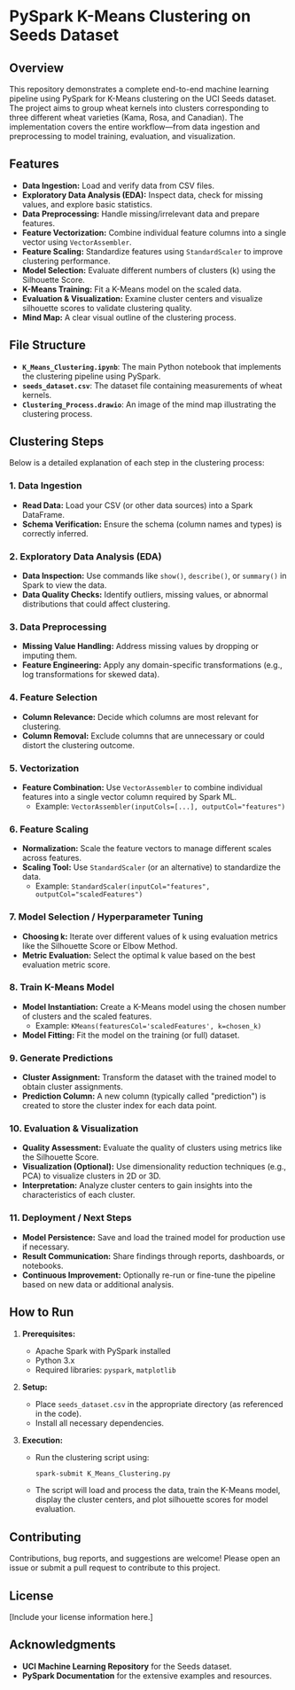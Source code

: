 # PySpark K-Means Clustering on Seeds Dataset

## Overview

This repository demonstrates a complete end-to-end machine learning pipeline using PySpark for K-Means clustering on the UCI Seeds dataset. The project aims to group wheat kernels into clusters corresponding to three different wheat varieties (Kama, Rosa, and Canadian). The implementation covers the entire workflow—from data ingestion and preprocessing to model training, evaluation, and visualization.

## Features

- **Data Ingestion:** Load and verify data from CSV files.
- **Exploratory Data Analysis (EDA):** Inspect data, check for missing values, and explore basic statistics.
- **Data Preprocessing:** Handle missing/irrelevant data and prepare features.
- **Feature Vectorization:** Combine individual feature columns into a single vector using `VectorAssembler`.
- **Feature Scaling:** Standardize features using `StandardScaler` to improve clustering performance.
- **Model Selection:** Evaluate different numbers of clusters (k) using the Silhouette Score.
- **K-Means Training:** Fit a K-Means model on the scaled data.
- **Evaluation & Visualization:** Examine cluster centers and visualize silhouette scores to validate clustering quality.
- **Mind Map:** A clear visual outline of the clustering process.

## File Structure

- **`K_Means_Clustering.ipynb`**: The main Python notebook that implements the clustering pipeline using PySpark.
- **`seeds_dataset.csv`**: The dataset file containing measurements of wheat kernels.
- **`Clustering_Process.drawio`**: An image of the mind map illustrating the clustering process.

## Clustering Steps

Below is a detailed explanation of each step in the clustering process:

### 1. Data Ingestion
- **Read Data:** Load your CSV (or other data sources) into a Spark DataFrame.
- **Schema Verification:** Ensure the schema (column names and types) is correctly inferred.

### 2. Exploratory Data Analysis (EDA)
- **Data Inspection:** Use commands like `show()`, `describe()`, or `summary()` in Spark to view the data.
- **Data Quality Checks:** Identify outliers, missing values, or abnormal distributions that could affect clustering.

### 3. Data Preprocessing
- **Missing Value Handling:** Address missing values by dropping or imputing them.
- **Feature Engineering:** Apply any domain-specific transformations (e.g., log transformations for skewed data).

### 4. Feature Selection
- **Column Relevance:** Decide which columns are most relevant for clustering.
- **Column Removal:** Exclude columns that are unnecessary or could distort the clustering outcome.

### 5. Vectorization
- **Feature Combination:** Use `VectorAssembler` to combine individual features into a single vector column required by Spark ML.
  - Example: `VectorAssembler(inputCols=[...], outputCol="features")`

### 6. Feature Scaling
- **Normalization:** Scale the feature vectors to manage different scales across features.
- **Scaling Tool:** Use `StandardScaler` (or an alternative) to standardize the data.
  - Example: `StandardScaler(inputCol="features", outputCol="scaledFeatures")`

### 7. Model Selection / Hyperparameter Tuning
- **Choosing k:** Iterate over different values of k using evaluation metrics like the Silhouette Score or Elbow Method.
- **Metric Evaluation:** Select the optimal k value based on the best evaluation metric score.

### 8. Train K-Means Model
- **Model Instantiation:** Create a K-Means model using the chosen number of clusters and the scaled features.
  - Example: `KMeans(featuresCol='scaledFeatures', k=chosen_k)`
- **Model Fitting:** Fit the model on the training (or full) dataset.

### 9. Generate Predictions
- **Cluster Assignment:** Transform the dataset with the trained model to obtain cluster assignments.
- **Prediction Column:** A new column (typically called "prediction") is created to store the cluster index for each data point.

### 10. Evaluation & Visualization
- **Quality Assessment:** Evaluate the quality of clusters using metrics like the Silhouette Score.
- **Visualization (Optional):** Use dimensionality reduction techniques (e.g., PCA) to visualize clusters in 2D or 3D.
- **Interpretation:** Analyze cluster centers to gain insights into the characteristics of each cluster.

### 11. Deployment / Next Steps
- **Model Persistence:** Save and load the trained model for production use if necessary.
- **Result Communication:** Share findings through reports, dashboards, or notebooks.
- **Continuous Improvement:** Optionally re-run or fine-tune the pipeline based on new data or additional analysis.

## How to Run

1. **Prerequisites:**
   - Apache Spark with PySpark installed
   - Python 3.x
   - Required libraries: `pyspark`, `matplotlib`

2. **Setup:**
   - Place `seeds_dataset.csv` in the appropriate directory (as referenced in the code).
   - Install all necessary dependencies.

3. **Execution:**
   - Run the clustering script using:
     ```bash
     spark-submit K_Means_Clustering.py
     ```
   - The script will load and process the data, train the K-Means model, display the cluster centers, and plot silhouette scores for model evaluation.

## Contributing

Contributions, bug reports, and suggestions are welcome! Please open an issue or submit a pull request to contribute to this project.

## License

[Include your license information here.]

## Acknowledgments

- **UCI Machine Learning Repository** for the Seeds dataset.
- **PySpark Documentation** for the extensive examples and resources.
